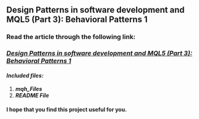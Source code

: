 ## Design Patterns in software development and MQL5 (Part 3): Behavioral Patterns 1

### Read the article through the following link:

### **_[Design Patterns in software development and MQL5 (Part 3): Behavioral Patterns 1](https://www.mql5.com/en/articles/13796)_**

#### **_Included files:_**

1. **_mqh_Files_**
2. **_README File_**

#### I hope that you find this project useful for you.
